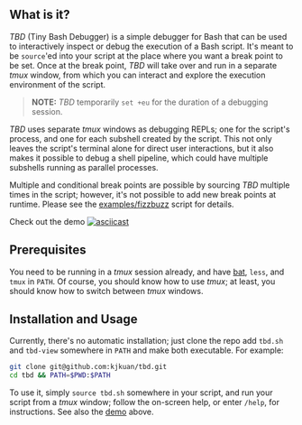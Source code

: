 ## What is it?
_TBD_ (Tiny Bash Debugger) is a simple debugger for Bash that can be used to
interactively inspect or debug the execution of a Bash script. It's meant to be
`source`'ed into your script at the place where you want a break point to be set.
Once at the break point, _TBD_ will take over and run in a separate _tmux_ window,
from which you can interact and explore the execution environment of the script.

> **NOTE:** _TBD_ temporarily `set +eu` for the duration of a debugging session.

_TBD_ uses separate _tmux_ windows as debugging REPLs; one for the script's
process, and one for each subshell created by the script. This not only leaves
the script's terminal alone for direct user interactions, but it also makes it
possible to debug a shell pipeline, which could have multiple subshells running
as parallel processes.

Multiple and conditional break points are possible by sourcing _TBD_ multiple
times in the script; however, it's not possible to add new break points at
runtime. Please see the [examples/fizzbuzz](examples/fizzbuzz) script
for details.

Check out the demo [![asciicast](https://asciinema.org/a/btQpdrIcFKJuqgsARFvp7LEXY.svg)](https://asciinema.org/a/btQpdrIcFKJuqgsARFvp7LEXY)


## Prerequisites
You need to be running in a _tmux_ session already, and have [bat], `less`,
and `tmux` in `PATH`. Of course, you should know how to use _tmux_; at least,
you should know how to switch between _tmux_ windows.

[bat]: https://github.com/sharkdp/bat
[tmux]: https://github.com/tmux/tmux


## Installation and Usage
Currently, there's no automatic installation; just clone the repo add `tbd.sh` and `tbd-view`
somewhere in `PATH` and make both executable. For example:

```bash
git clone git@github.com:kjkuan/tbd.git
cd tbd && PATH=$PWD:$PATH
```

To use it, simply `source tbd.sh` somewhere in your script, and run your script from
a _tmux_ window; follow the on-screen help, or enter `/help`, for instructions.
See also the [demo] above.

[demo]: https://asciinema.org/a/btQpdrIcFKJuqgsARFvp7LEXY

